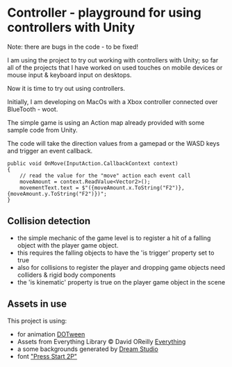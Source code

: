 # Controller - playground for using controllers with Unity

Note: there are bugs in the code - to be fixed!

I am using the project to try out working with controllers with Unity; so far all of the projects that I have worked on used touches on mobile devices or mouse input & keyboard input on desktops.  

Now it is time to try out using controllers.

Initially, I am developing on MacOs with a Xbox controller connected over BlueTooth - woot.


The simple game is using an Action map already provided with some sample code from Unity.

The code will take the direction values from a gamepad or the WASD keys and trigger an event callback.

```
public void OnMove(InputAction.CallbackContext context)
{
	// read the value for the "move" action each event call
	moveAmount = context.ReadValue<Vector2>();
	movementText.text = $"({moveAmount.x.ToString("F2")}, {moveAmount.y.ToString("F2")})";
}
```

## Collision detection

- the simple mechanic of the game level is to register a hit of a falling object with the player game object.
- this requires the falling objects to have the 'is trigger' property set to true
- also for collisions to register the player and dropping game objects need colliders & rigid body components
- the 'is kinematic' property is true on the player game object in the scene

## Assets in use

This project is using:

- for animation [DOTween](http://dotween.demigiant.com)
- Assets from Everything Library © David OReilly [Everything](https://www.davidoreilly.com/library)
- a some backgrounds generated by [Dream Studio](https://beta.dreamstudio.ai/generate)
- font ["Press Start 2P"](https://fonts.google.com/specimen/Press+Start+2P)

